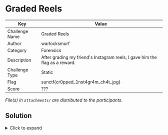 # Graded Reels

| Key            | Value                                                             |
|----------------|-------------------------------------------------------------------|
| Challenge Name | Graded Reels                                                      |
| Author         | warlocksmurf                                                      |
| Category       | Forensics                                                         |
| Description    | After grading my friend's Instagram reels, I gave him the flag as a reward.      |
| Challenge Type | Static                                                            |
| Flag           | sunctf{cr0pped_1nst4gr4m_ch4t_jpg}                                |
| Score          | ???                                                               |

*File(s) in `attachments/` are distributed to the participants.*

## Solution

<details>
<summary>Click to expand</summary>

1) Adjust the height of the JPG image to reveal the flag. https://cyberhacktics.com/hiding-information-by-changing-an-images-height/

   ![sol](docs/sol.png)

</details>
